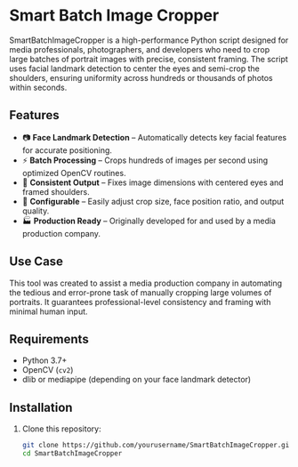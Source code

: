 # Smart Batch Image Cropper

SmartBatchImageCropper is a high-performance Python script designed for media professionals, photographers, and developers who need to crop large batches of portrait images with precise, consistent framing. The script uses facial landmark detection to center the eyes and semi-crop the shoulders, ensuring uniformity across hundreds or thousands of photos within seconds.

## Features

- 📷 **Face Landmark Detection** – Automatically detects key facial features for accurate positioning.
- ⚡ **Batch Processing** – Crops hundreds of images per second using optimized OpenCV routines.
- 🎯 **Consistent Output** – Fixes image dimensions with centered eyes and framed shoulders.
- 🔧 **Configurable** – Easily adjust crop size, face position ratio, and output quality.
- 🏭 **Production Ready** – Originally developed for and used by a media production company.

## Use Case

This tool was created to assist a media production company in automating the tedious and error-prone task of manually cropping large volumes of portraits. It guarantees professional-level consistency and framing with minimal human input.

## Requirements

- Python 3.7+
- OpenCV (`cv2`)
- dlib or mediapipe (depending on your face landmark detector)

## Installation

1. Clone this repository:
   ```bash
   git clone https://github.com/yourusername/SmartBatchImageCropper.git
   cd SmartBatchImageCropper
